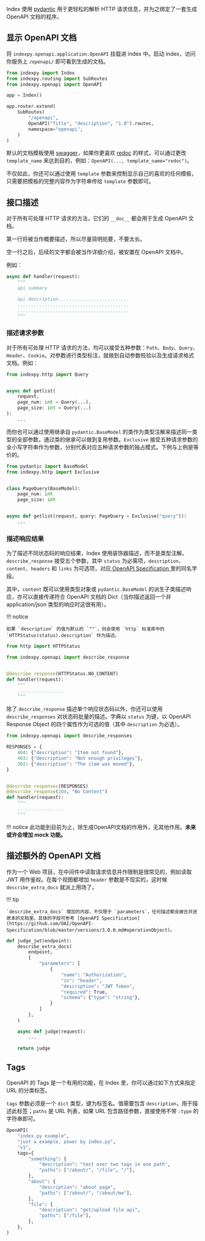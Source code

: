 Index 使用 [pydantic](https://pydantic-docs.helpmanual.io/) 用于更轻松的解析 HTTP 请求信息，并为之绑定了一套生成 OpenAPI 文档的程序。

## 显示 OpenAPI 文档

将 `indexpy.openapi.application.OpenAPI` 挂载进 index 中。启动 index，访问你服务上 `/openapi/` 即可看到生成的文档。

```python
from indexpy import Index
from indexpy.routing import SubRoutes
from indexpy.openapi import OpenAPI

app = Index()

app.router.extend(
    SubRoutes(
        "/openapi",
        OpenAPI("Title", "description", "1.0").routes,
        namespace="openapi",
    )
)
```

默认的文档模板使用 [swagger](https://swagger.io/tools/swagger-ui/)，如果你更喜欢 [redoc](https://github.com/Redocly/redoc) 的样式，可以通过更改 `template_name` 来达到目的，例如：`OpenAPI(..., template_name="redoc")`。

不仅如此，你还可以通过使用 `template` 参数来控制显示自己的喜欢的任何模板，只需要把模板的完整内容作为字符串传给 `template` 参数即可。

## 接口描述

对于所有可处理 HTTP 请求的方法，它们的 `__doc__` 都会用于生成 OpenAPI 文档。

第一行将被当作概要描述，所以尽量简明扼要，不要太长。

空一行之后，后续的文字都会被当作详细介绍，被安置在 OpenAPI 文档中。

例如：

```python
async def handler(request):
    """
    api summary

    api description..........................
    .........................................
    .........................................
    """
```

### 描述请求参数

对于所有可处理 HTTP 请求的方法，均可以接受五种参数：`Path`、`Body`、`Query`、`Header`、`Cookie`。对参数进行类型标注，就做到自动参数校验以及生成请求格式文档。例如：

```python
from indexpy.http import Query


async def getlist(
    request,
    page_num: int = Query(...),
    page_size: int = Query(...)
):
    ...
```

而你也可以通过使用继承自 `pydantic.BaseModel` 的类作为类型注解来描述同一类型的全部参数，通过类的继承可以做到复用参数。`Exclusive` 接受五种请求参数的全小写字符串作为参数，分别代表对应五种请求参数的独占模式。下例与上例是等价的。

```python
from pydantic import BaseModel
from indexpy.http import Exclusive


class PageQuery(BaseModel):
    page_num: int
    page_size: int


async def getlist(request, query: PageQuery = Exclusive("query")):
    ...
```

### 描述响应结果

为了描述不同状态码的响应结果，Index 使用装饰器描述，而不是类型注解。`describe_response` 接受五个参数，其中 `status` 为必需项，`description`、`content`、`headers` 和 `links` 为可选项，对应[ OpenAPI Specification ](https://github.com/OAI/OpenAPI-Specification/blob/master/versions/3.0.0.md#responseObject)里的同名字段。

其中，`content` 既可以使用类型对象或 `pydantic.BaseModel` 的派生子类描述响应，亦可以直接传递符合 OpenAPI 文档的 Dict（当你描述返回一个非 application/json 类型的响应时这很有用）。

!!! notice

    如果 `description` 的值为默认的 `""`，则会使用 `http` 标准库中的 `HTTPStatus(status).description` 作为描述。

```python
from http import HTTPStatus

from indexpy.openapi import describe_response


@describe_response(HTTPStatus.NO_CONTENT)
def handler(request):
    """
    .................
    """
```

除了 `describe_response` 描述单个响应状态码以外，你还可以使用 `describe_responses` 对状态码批量的描述。字典以 `status` 为键，以 OpenAPI Response Object 的四个属性作为可选的值（其中 `description` 为必选）。

```python
from indexpy.openapi import describe_responses

RESPONSES = {
    404: {"description": "Item not found"},
    403: {"description": "Not enough privileges"},
    302: {"description": "The item was moved"},
}


@describe_responses(RESPONSES)
@describe_response(204, "No Content")
def handler(request):
    """
    .................
    """
```

!!! notice
    此功能到目前为止，除生成OpenAPI文档的作用外，无其他作用。**未来或许会增加 mock 功能。**

## 描述额外的 OpenAPI 文档

作为一个 Web 项目，在中间件中读取请求信息并作限制是很常见的，例如读取 JWT 用作鉴权。在每个视图都增加 `header` 参数是不现实的，这时候 `describe_extra_docs` 就派上用场了。

!!! tip

    `describe_extra_docs` 增加的内容，不仅限于 `parameters`，任何描述都会被合并进原本的文档里。具体的字段可参考 [OpenAPI Specification](https://github.com/OAI/OpenAPI-Specification/blob/master/versions/3.0.0.md#operationObject)。

```python
def judge_jwt(endpoint):
    describe_extra_docs(
        endpoint,
        {
            "parameters": [
                {
                    "name": "Authorization",
                    "in": "header",
                    "description": "JWT Token",
                    "required": True,
                    "schema": {"type": "string"},
                }
            ]
        },
    )

    async def judge(request):
        ...

    return judge
```

## Tags

OpenAPI 的 Tags 是一个有用的功能，在 Index 里，你可以通过如下方式来指定 URL 的分类标签。

`tags` 参数必须是一个 `dict` 类型，键为标签名。值需要包含 `description`，用于描述此标签；`paths` 是 URL 列表，如果 URL 包含路径参数，直接使用不带 `:type` 的字符串即可。

```python
OpenAPI(
    "index.py example",
    "just a example, power by index.py",
    "v1",
    tags={
        "something": {
            "description": "test over two tags in one path",
            "paths": ["/about/", "/file", "/"],
        },
        "about": {
            "description": "about page",
            "paths": ["/about/", "/about/me"],
        },
        "file": {
            "description": "get/upload file api",
            "paths": ["/file"],
        },
    },
)
```
